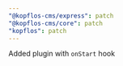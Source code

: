```yaml
---
"@kopflos-cms/express": patch
"@kopflos-cms/core": patch
"kopflos": patch
---
```


Added plugin with `onStart` hook
